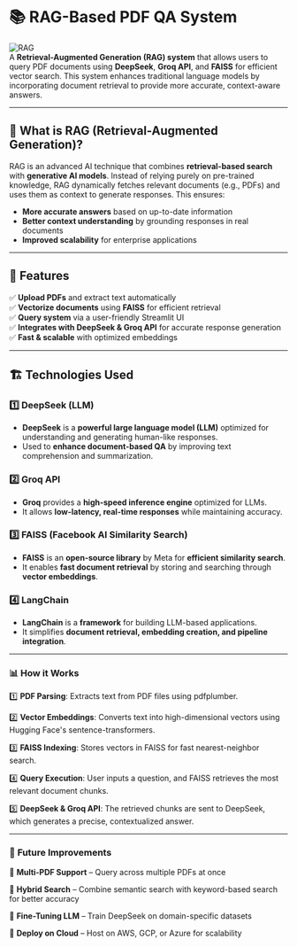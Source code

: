 # 📚 RAG-Based PDF QA System

![RAG](https://img.shields.io/badge/RAG-Retrieval--Augmented--Generation-blue)  
A **Retrieval-Augmented Generation (RAG) system** that allows users to query PDF documents using **DeepSeek**, **Groq API**, and **FAISS** for efficient vector search. This system enhances traditional language models by incorporating document retrieval to provide more accurate, context-aware answers.

---

## 🧠 What is RAG (Retrieval-Augmented Generation)?  
RAG is an advanced AI technique that combines **retrieval-based search** with **generative AI models**. Instead of relying purely on pre-trained knowledge, RAG dynamically fetches relevant documents (e.g., PDFs) and uses them as context to generate responses. This ensures:
- **More accurate answers** based on up-to-date information
- **Better context understanding** by grounding responses in real documents
- **Improved scalability** for enterprise applications  

---

## 🚀 Features
✅ **Upload PDFs** and extract text automatically  
✅ **Vectorize documents** using **FAISS** for efficient retrieval  
✅ **Query system** via a user-friendly Streamlit UI  
✅ **Integrates with DeepSeek & Groq API** for accurate response generation  
✅ **Fast & scalable** with optimized embeddings  

---

## 🏗️ Technologies Used  

### 1️⃣ **DeepSeek (LLM)**
- **DeepSeek** is a **powerful large language model (LLM)** optimized for understanding and generating human-like responses.
- Used to **enhance document-based QA** by improving text comprehension and summarization.

### 2️⃣ **Groq API**
- **Groq** provides a **high-speed inference engine** optimized for LLMs.
- It allows **low-latency, real-time responses** while maintaining accuracy.

### 3️⃣ **FAISS (Facebook AI Similarity Search)**
- **FAISS** is an **open-source library** by Meta for **efficient similarity search**.
- It enables **fast document retrieval** by storing and searching through **vector embeddings**.

### 4️⃣ **LangChain**
- **LangChain** is a **framework** for building LLM-based applications.
-  It simplifies **document retrieval, embedding creation, and pipeline integration**.

---
### 📊 **How it Works**
1️⃣ **PDF Parsing**: Extracts text from PDF files using pdfplumber.

2️⃣ **Vector Embeddings**: Converts text into high-dimensional vectors using Hugging Face's sentence-transformers.

3️⃣ **FAISS Indexing**: Stores vectors in FAISS for fast nearest-neighbor search.

4️⃣ **Query Execution**: User inputs a question, and FAISS retrieves the most relevant document chunks.

5️⃣ **DeepSeek & Groq API**: The retrieved chunks are sent to DeepSeek, which generates a precise, contextualized answer.


---

### 🎯 **Future Improvements**
🚀 **Multi-PDF Support** – Query across multiple PDFs at once

🚀 **Hybrid Search** – Combine semantic search with keyword-based search for better accuracy

🚀 **Fine-Tuning LLM** – Train DeepSeek on domain-specific datasets

🚀 **Deploy on Cloud** – Host on AWS, GCP, or Azure for scalability





